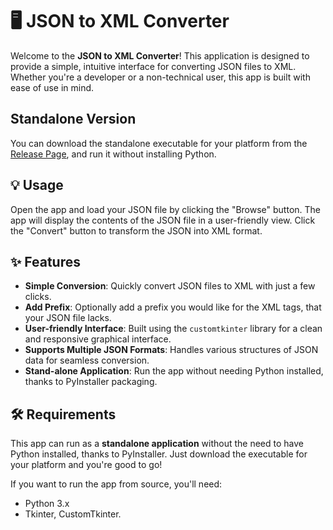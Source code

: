# 🖥️ JSON to XML Converter

Welcome to the **JSON to XML Converter**! This application is designed to provide a simple, intuitive interface for converting JSON files to XML. Whether you're a developer or a non-technical user, this app is built with ease of use in mind.

## Standalone Version
You can download the standalone executable for your platform from the [Release Page](https://github.com/MariosMoraitis/XML-Converter/releases/tag/version_1.0), and run it without installing Python.

## 💡 Usage
Open the app and load your JSON file by clicking the "Browse" button.
The app will display the contents of the JSON file in a user-friendly view.
Click the "Convert" button to transform the JSON into XML format.

## ✨ Features

- **Simple Conversion**: Quickly convert JSON files to XML with just a few clicks.
- **Add Prefix**: Optionally add a prefix you would like for the XML tags, that your JSON file lacks.
- **User-friendly Interface**: Built using the `customtkinter` library for a clean and responsive graphical interface.
- **Supports Multiple JSON Formats**: Handles various structures of JSON data for seamless conversion.
- **Stand-alone Application**: Run the app without needing Python installed, thanks to PyInstaller packaging.

## 🛠️ Requirements

This app can run as a **standalone application** without the need to have Python installed, thanks to PyInstaller. Just download the executable for your platform and you're good to go!

If you want to run the app from source, you'll need:

- Python 3.x
- Tkinter, CustomTkinter.
